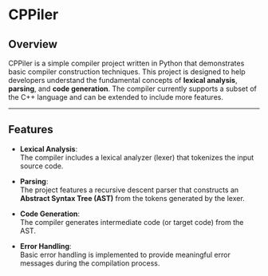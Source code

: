# CPPiler

## Overview

CPPiler is a simple compiler project written in Python that demonstrates basic compiler construction techniques. This project is designed to help developers understand the fundamental concepts of **lexical analysis**, **parsing**, and **code generation**. The compiler currently supports a subset of the C++ language and can be extended to include more features.

---

## Features

- **Lexical Analysis**:  
  The compiler includes a lexical analyzer (lexer) that tokenizes the input source code.

- **Parsing**:  
  The project features a recursive descent parser that constructs an **Abstract Syntax Tree (AST)** from the tokens generated by the lexer.

- **Code Generation**:  
  The compiler generates intermediate code (or target code) from the AST.

- **Error Handling**:  
  Basic error handling is implemented to provide meaningful error messages during the compilation process.
